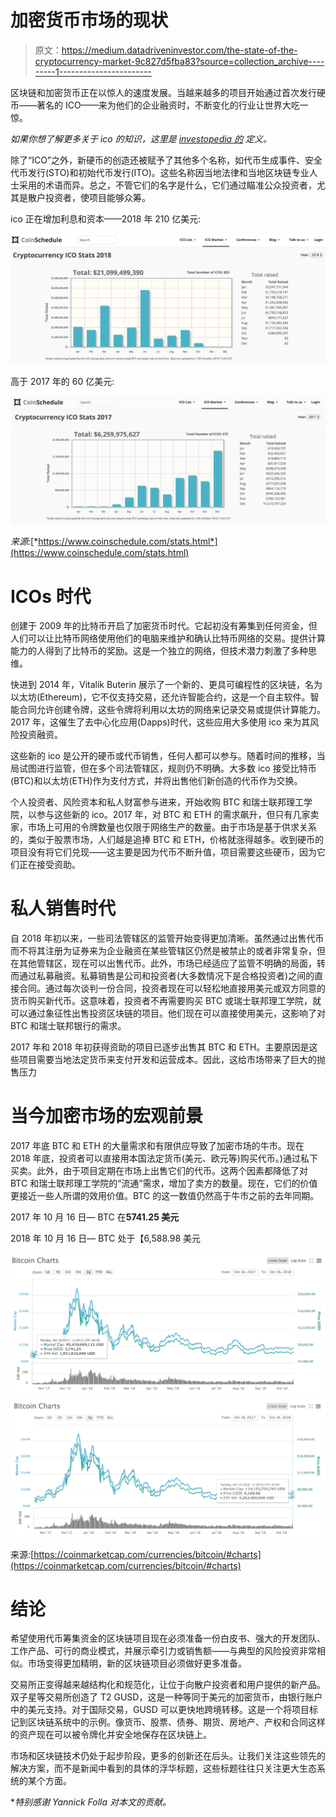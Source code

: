 # 加密货币市场的现状

> 原文：<https://medium.datadriveninvestor.com/the-state-of-the-cryptocurrency-market-9c827d5fba83?source=collection_archive---------1----------------------->

区块链和加密货币正在以惊人的速度发展。当越来越多的项目开始通过首次发行硬币——著名的 ICO——来为他们的企业融资时，不断变化的行业让世界大吃一惊。

*如果你想了解更多关于 ico 的知识，这里是* [*investopedia 的*](https://www.investopedia.com/terms/i/initial-coin-offering-ico.asp) *定义。*

除了“ICO”之外，新硬币的创造还被赋予了其他多个名称，如代币生成事件、安全代币发行(STO)和初始代币发行(ITO)。这些名称因当地法律和当地区块链专业人士采用的术语而异。总之，不管它们的名字是什么，它们通过瞄准公众投资者，尤其是散户投资者，使项目能够众筹。

ico 正在增加利息和资本——2018 年 210 亿美元:

![](img/556c3cbec72493a6f3632b9d433a3627.png)

高于 2017 年的 60 亿美元:

![](img/81c4ef901cf6ac60529f524ada15a434.png)

*来源:*[*https://www.coinschedule.com/stats.html*](https://www.coinschedule.com/stats.html)

# **ICOs 时代**

创建于 2009 年的比特币开启了加密货币时代。它起初没有筹集到任何资金，但人们可以让比特币网络使用他们的电脑来维护和确认比特币网络的交易。提供计算能力的人得到了比特币的奖励。这是一个独立的网络，但技术潜力刺激了多种思维。

快进到 2014 年，Vitalik Buterin 展示了一个新的、更具可编程性的区块链，名为以太坊(Ethereum)，它不仅支持交易，还允许智能合约，这是一个自主软件。智能合同允许创建令牌，这些令牌将利用以太坊的网络来记录交易或提供计算能力。2017 年，这催生了去中心化应用(Dapps)时代，这些应用大多使用 ico 来为其风险投资融资。

这些新的 ico 是公开的硬币或代币销售，任何人都可以参与。随着时间的推移，当局试图进行监管，但在多个司法管辖区，规则仍不明确。大多数 ico 接受比特币(BTC)和以太坊(ETH)作为支付方式，并将出售他们新创造的代币作为交换。

个人投资者、风险资本和私人财富参与进来，开始收购 BTC 和瑞士联邦理工学院，以参与这些新的 ico。2017 年，对 BTC 和 ETH 的需求飙升，但只有几家卖家，市场上可用的令牌数量也仅限于网络生产的数量。由于市场是基于供求关系的，类似于股票市场，人们越是追捧 BTC 和 ETH，价格就涨得越多。收到硬币的项目没有将它们兑现——这主要是因为代币不断升值，项目需要这些硬币，因为它们正在接受资助。

# **私人销售时代**

自 2018 年初以来，一些司法管辖区的监管开始变得更加清晰。虽然通过出售代币而不将其注册为证券来为企业融资在某些管辖区仍然是被禁止的或者非常复杂，但在其他管辖区，现在可以出售代币。此外，市场已经适应了监管不明确的局面，转而通过私募融资。私募销售是公司和投资者(大多数情况下是合格投资者)之间的直接合同。通过每次谈判一份合同，投资者现在可以轻松地直接用美元或双方同意的货币购买新代币。这意味着，投资者不再需要购买 BTC 或瑞士联邦理工学院，就可以通过象征性出售投资区块链的项目。他们现在可以直接使用美元，这影响了对 BTC 和瑞士联邦银行的需求。

2017 年和 2018 年初获得资助的项目已逐步出售其 BTC 和 ETH。主要原因是这些项目需要当地法定货币来支付开发和运营成本。因此，这给市场带来了巨大的抛售压力

# **当今加密市场的宏观前景**

2017 年底 BTC 和 ETH 的大量需求和有限供应导致了加密市场的牛市。现在 2018 年底，投资者可以直接用本国法定货币(美元、欧元等)购买代币。)通过私下买卖。此外，由于项目定期在市场上出售它们的代币。这两个因素都降低了对 BTC 和瑞士联邦理工学院的“流通”需求，增加了卖方的数量。现在，它们的价值更接近一些人所谓的效用价值。BTC 的这一数值仍然高于牛市之前的去年同期。

2017 年 10 月 16 日— BTC 在**5741.25 美元**

2018 年 10 月 16 日— BTC 处于【6,588.98 美元

![](img/aae649d997eb0a04e22bdb71148ec583.png)![](img/8b334a6ffe680f58a7a0c519a887850c.png)

来源:[https://coinmarketcap.com/currencies/bitcoin/#charts](https://coinmarketcap.com/currencies/bitcoin/#charts)

# **结论**

希望使用代币筹集资金的区块链项目现在必须准备一份白皮书、强大的开发团队、工作产品、可行的商业模式，并展示牵引力或销售额——与典型的风险投资非常相似。市场变得更加精明，新的区块链项目必须做好更多准备。

交易所正变得越来越结构化和规范化，让位于向散户投资者和用户提供的新产品。双子星等交易所创造了 T2 GUSD，这是一种等同于美元的加密货币，由银行账户中的美元支持。对于国际交易，GUSD 可以更快地跨境转移。这是一个将项目标记到区块链系统中的示例。像货币、股票、债券、期货、房地产、产权和合同这样的资产现在可以被令牌化并安全地保存在区块链上。

市场和区块链技术仍处于起步阶段，更多的创新还在后头。让我们关注这些领先的解决方案，而不是新闻中看到的具体的浮华标题，这些标题往往只关注更大生态系统的某个方面。

**特别感谢 Yannick Folla 对本文的贡献。*